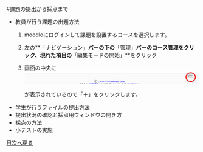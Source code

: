 #課題の提出から採点まで
* <a name="proposingQuestion">教員が行う課題の出題方法</a>
	1. moodleにログインして課題を設置するコースを選択します。
	1. 左の**「ナビゲーション」**バーの下の**「管理」**バーのコース管理をクリック、現れた項目の**「編集モードの開始」**をクリック
	1. 画面の中央に![「＋」「−」](../image/addFileEraseFile.png)
		
		が表示されているので「＋」をクリックします。
* <a name="proposingQuestion">学生が行うファイルの提出方法</a>
* 提出状況の確認と採点用ウィンドウの開き方
* 採点の方法
* 小テストの実施


[目次へ戻る](../moodleManual.md)



